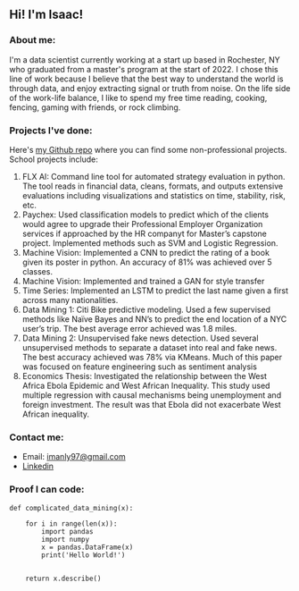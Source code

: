 ## Hi! I'm Isaac!

### About me:

I'm a data scientist currently working at a start up based in Rochester, NY who graduated from a master's program at the start of 2022. I chose this line of work because I believe that the best way to understand the world is through data, and enjoy extracting signal or truth from noise. On the life side of the work-life balance, I like to spend my free time reading, cooking, fencing, gaming with friends, or rock climbing.

### Projects I've done:

Here's [my Github repo](https://github.com/imanly97) where you can find some non-professional projects. School projects include:

1. FLX AI: Command line tool for automated strategy evaluation in python. The tool reads in financial data, cleans, formats, and outputs extensive evaluations including visualizations and statistics on time, stability, risk, etc.
2. Paychex: Used classification models to predict which of the clients would agree to upgrade their Professional Employer Organization services if approached by the HR companyt for Master’s capstone project. Implemented methods such as SVM and Logistic Regression. 
3. Machine Vision: Implemented a CNN to predict the rating of a book given its poster in python. An accuracy of 81% was achieved over 5 classes.
4. Machine Vision: Implemented and trained a GAN for style transfer
5. Time Series: Implemented an LSTM to predict the last name given a first across many nationalities.
6. Data Mining 1: Citi Bike predictive modeling. Used a few supervised methods like Naïve Bayes and NN’s to predict the end location of a NYC user’s trip. The best average error achieved was 1.8 miles.
7. Data Mining 2: Unsupervised fake news detection. Used several unsupervised methods to separate a dataset into real and fake news. The best accuracy achieved was 78% via KMeans. Much of this paper was focused on feature engineering such as sentiment analysis
8. Economics Thesis: Investigated the relationship between the West Africa Ebola Epidemic and West African Inequality. This study used multiple regression with causal mechanisms being unemployment and foreign investment. The result was that Ebola did not exacerbate West African inequality.

### Contact me:
- Email: imanly97@gmail.com
- [Linkedin](https://www.linkedin.com/in/isaacmanly/)

### Proof I can code:
```
def complicated_data_mining(x):
    
    for i in range(len(x)):
        import pandas
        import numpy
        x = pandas.DataFrame(x)
        print('Hello World!')
      
    
    return x.describe()
      
```

